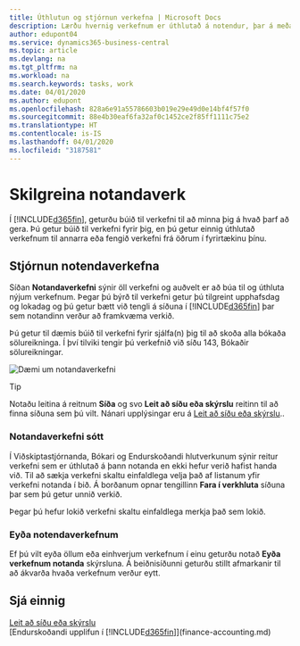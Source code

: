 ```yaml
---
title: Úthlutun og stjórnun verkefna | Microsoft Docs
description: Lærðu hvernig verkefnum er úthlutað á notendur, þar á meðal endurskoðandann þinn, í Business Central
author: edupont04
ms.service: dynamics365-business-central
ms.topic: article
ms.devlang: na
ms.tgt_pltfrm: na
ms.workload: na
ms.search.keywords: tasks, work
ms.date: 04/01/2020
ms.author: edupont
ms.openlocfilehash: 828a6e91a55786603b019e29e49d0e14bf4f57f0
ms.sourcegitcommit: 88e4b30eaf6fa32af0c1452ce2f85ff1111c75e2
ms.translationtype: HT
ms.contentlocale: is-IS
ms.lasthandoff: 04/01/2020
ms.locfileid: "3187581"
---
```

# <a name="define-user-tasks"></a>Skilgreina notandaverk
Í [!INCLUDE[d365fin](includes/d365fin_md.md)], geturðu búið til verkefni til að minna þig á hvað þarf að gera. Þú getur búið til verkefni fyrir þig, en þú getur einnig úthlutað verkefnum til annarra eða fengið verkefni frá öðrum í fyrirtækinu þínu.  

## <a name="managing-user-tasks"></a>Stjórnun notendaverkefna
Síðan **Notandaverkefni** sýnir öll verkefni og auðvelt er að búa til og úthluta nýjum verkefnum. Þegar þú býrð til verkefni getur þú tilgreint upphafsdag og lokadag og þú getur bætt við tengli á síðuna í [!INCLUDE[d365fin](includes/d365fin_md.md)] þar sem notandinn verður að framkvæma verkið.  

Þú getur til dæmis búið til verkefni fyrir sjálfa(n) þig til að skoða alla bókaða sölureikninga. Í því tilviki tengir þú verkefnið við síðu 143, Bókaðir sölureikningar.  

![Dæmi um notandaverkefni](media/across-user-tasks/sample-user-task.png "Dæmi um notandaverkefni")

> [!TIP]  
>  Notaðu leitina á reitnum **Síða** og svo **Leit að síðu eða skýrslu** reitinn til að finna síðuna sem þú vilt. Nánari upplýsingar eru á [Leit að síðu eða skýrslu](ui-search.md)..  

### <a name="picking-up-user-tasks"></a>Notandaverkefni sótt
Í Viðskiptastjórnanda, Bókari og Endurskoðandi hlutverkunum sýnir reitur verkefni sem er úthlutað á þann notanda en ekki hefur verið hafist handa við. Til að sækja verkefni skaltu einfaldlega velja það af listanum yfir verkefni notanda í bið. Á borðanum opnar tengillinn **Fara í verkhluta** síðuna þar sem þú getur unnið verkið.  

Þegar þú hefur lokið verkefni skaltu einfaldlega merkja það sem lokið.  

### <a name="deleting-user-tasks"></a>Eyða notendaverkefnum
Ef þú vilt eyða öllum eða einhverjum verkefnum í einu geturðu notað **Eyða verkefnum notanda** skýrsluna. Á beiðnisíðunni geturðu stillt afmarkanir til að ákvarða hvaða verkefnum verður eytt.  

## <a name="see-also"></a>Sjá einnig
[Leit að síðu eða skýrslu](ui-search.md)  
[Endurskoðandi upplifun í [!INCLUDE[d365fin](includes/d365fin_md.md)]](finance-accounting.md)  
